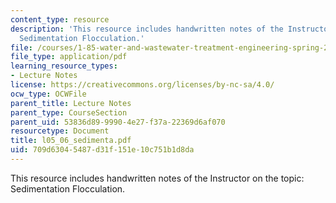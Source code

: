 ```yaml
---
content_type: resource
description: 'This resource includes handwritten notes of the Instructor on the topic:
  Sedimentation Flocculation.'
file: /courses/1-85-water-and-wastewater-treatment-engineering-spring-2006/709d63045487d31f151e10c751b1d8da_l05_06_sedimenta.pdf
file_type: application/pdf
learning_resource_types:
- Lecture Notes
license: https://creativecommons.org/licenses/by-nc-sa/4.0/
ocw_type: OCWFile
parent_title: Lecture Notes
parent_type: CourseSection
parent_uid: 53836d89-9990-4e27-f37a-22369d6af070
resourcetype: Document
title: l05_06_sedimenta.pdf
uid: 709d6304-5487-d31f-151e-10c751b1d8da
---
```

This resource includes handwritten notes of the Instructor on the topic: Sedimentation Flocculation.